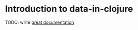 # Introduction to data-in-clojure

TODO: write [great documentation](http://jacobian.org/writing/what-to-write/)
